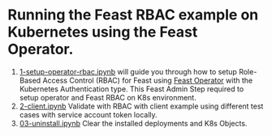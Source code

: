 # Running the Feast RBAC example on Kubernetes using the Feast Operator.

1. [1-setup-operator-rbac.ipynb](1-setup-operator-rbac.ipynb) will guide you through how to setup Role-Based Access Control (RBAC) for Feast using [Feast Operator](../../infra/feast-operator/)  with the Kubernetes Authentication type. This Feast Admin Step required to setup operator and Feast RBAC on K8s environment. 
2. [2-client.ipynb](2-client.ipynb) Validate with RBAC with client example using different test cases with service account token locally.
3. [03-uninstall.ipynb](03-uninstall.ipynb) Clear the installed deployments and K8s Objects.

